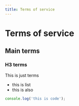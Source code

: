```yaml
---
title: Terms of service
---
```

# Terms of service
## Main terms
### H3 terms
This is just terms

- this is list
- this is also

```js
console.log('this is code');
```

